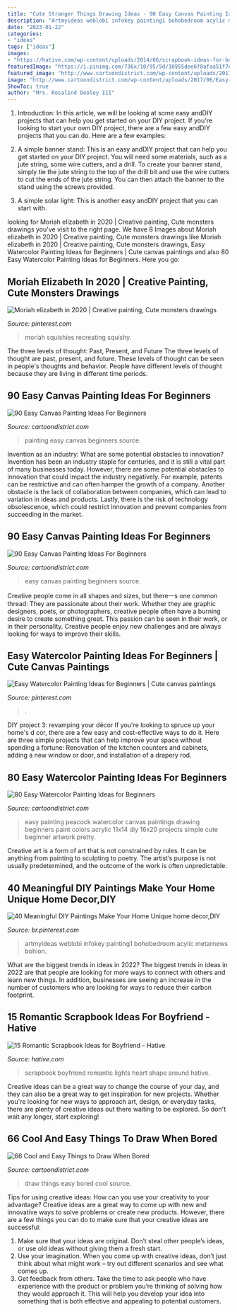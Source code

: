 ```yaml
---
title: "Cute Stranger Things Drawing Ideas - 90 Easy Canvas Painting Ideas For Beginners"
description: "Artmyideas weblobi infokey painting1 bohobedroom acylic metarnews bohion"
date: "2023-01-22"
categories:
- "ideas"
tags: ["ideas"]
images:
- "https://hative.com/wp-content/uploads/2014/06/scrapbook-ideas-for-boyfriend/4-scrapbook-ideas-for-boyfriend.jpg"
featuredImage: "https://i.pinimg.com/736x/10/95/5d/10955dee6f8afaa51f7ec8b4cbd0811d.jpg"
featured_image: "http://www.cartoondistrict.com/wp-content/uploads/2017/06/Easy-Canvas-Painting-Ideas-For-Beginners21-1.jpg"
image: "http://www.cartoondistrict.com/wp-content/uploads/2017/06/Easy-Canvas-Painting-Ideas-For-Beginners21-1.jpg"
ShowToc: true
author: "Mrs. Rosalind Dooley III"
---
```



1) Introduction: In this article, we will be looking at some easy andDIY projects that can help you get started on your DIY project.
If you're looking to start your own DIY project, there are a few easy andDIY projects that you can do. Here are a few examples:
1) A simple banner stand: This is an easy andDIY project that can help you get started on your DIY project. You will need some materials, such as a jute string, some wire cutters, and a drill. To create your banner stand, simply tie the jute string to the top of the drill bit and use the wire cutters to cut the ends of the jute string. You can then attach the banner to the stand using the screws provided.

2) A simple solar light: This is another easy andDIY project that you can start with.

	

		
looking for Moriah elizabeth in 2020 | Creative painting, Cute monsters drawings you've visit to the right page. We have 8 Images about Moriah elizabeth in 2020 | Creative painting, Cute monsters drawings like Moriah elizabeth in 2020 | Creative painting, Cute monsters drawings, Easy Watercolor Painting Ideas for Beginners | Cute canvas paintings and also 80 Easy Watercolor Painting Ideas for Beginners. Here you go:
		
    
## Moriah Elizabeth In 2020 | Creative Painting, Cute Monsters Drawings

<img loading=lazy src="https://i.pinimg.com/736x/10/95/5d/10955dee6f8afaa51f7ec8b4cbd0811d.jpg" onerror="this.onerror=null;this.src='https://tse2.mm.bing.net/th?id=OIP.o42NDEIL_DLeFHfiLwUiJgHaOs&amp;pid=15.1';" alt="Moriah elizabeth in 2020 | Creative painting, Cute monsters drawings">

_Source: pinterest.com_

>moriah squishies recreating squishy. 

	

The three levels of thought: Past, Present, and Future
The three levels of thought are past, present, and future. These levels of thought can be seen in people's thoughts and behavior. People have different levels of thought because they are living in different time periods.

    
## 90 Easy Canvas Painting Ideas For Beginners

<img loading=lazy src="http://www.cartoondistrict.com/wp-content/uploads/2017/06/Easy-Canvas-Painting-Ideas-For-Beginners0201.jpg" onerror="this.onerror=null;this.src='https://tse2.mm.bing.net/th?id=OIP.hI1Tv4Y6Y5t2unCN60fbQgHaLc&amp;pid=15.1';" alt="90 Easy Canvas Painting Ideas For Beginners">

_Source: cartoondistrict.com_

>painting easy canvas beginners source. 

	

Invention as an industry: What are some potential obstacles to innovation?
Invention has been an industry staple for centuries, and it is still a vital part of many businesses today. However, there are some potential obstacles to innovation that could impact the industry negatively. For example, patents can be restrictive and can often hamper the growth of a company. Another obstacle is the lack of collaboration between companies, which can lead to variation in ideas and products. Lastly, there is the risk of technology obsolescence, which could restrict innovation and prevent companies from succeeding in the market.

    
## 90 Easy Canvas Painting Ideas For Beginners

<img loading=lazy src="http://www.cartoondistrict.com/wp-content/uploads/2017/06/Easy-Canvas-Painting-Ideas-For-Beginners21-1.jpg" onerror="this.onerror=null;this.src='https://tse1.mm.bing.net/th?id=OIP.4OkhfQN4teidQ5dAVEC1JwHaJ4&amp;pid=15.1';" alt="90 Easy Canvas Painting Ideas For Beginners">

_Source: cartoondistrict.com_

>easy canvas painting beginners source. 

	

Creative people come in all shapes and sizes, but there一s one common thread: They are passionate about their work. Whether they are graphic designers, poets, or photographers, creative people often have a burning desire to create something great. This passion can be seen in their work, or in their personality. Creative people enjoy new challenges and are always looking for ways to improve their skills.

    
## Easy Watercolor Painting Ideas For Beginners | Cute Canvas Paintings

<img loading=lazy src="https://i.pinimg.com/736x/92/18/d9/9218d9d7939fbd765a73aed3b10c70f1.jpg" onerror="this.onerror=null;this.src='https://tse4.mm.bing.net/th?id=OIP.IhE6ZygDg1FCx26QW5WwNAHaKi&amp;pid=15.1';" alt="Easy Watercolor Painting Ideas for Beginners | Cute canvas paintings">

_Source: pinterest.com_

>. 

	

DIY project 3: revamping your décor
If you're looking to spruce up your home's d cor, there are a few easy and cost-effective ways to do it. Here are three simple projects that can help improve your space without spending a fortune: Renovation of the kitchen counters and cabinets, adding a new window or door, and installation of a drapery rod.

    
## 80 Easy Watercolor Painting Ideas For Beginners

<img loading=lazy src="http://www.cartoondistrict.com/wp-content/uploads/2017/06/Easy-Watercolor-Painting-Ideas-for-Beginners00040.jpeg" onerror="this.onerror=null;this.src='https://tse1.mm.bing.net/th?id=OIP.hcdsvX2tD2TqH3gkZ74hyQHaJ4&amp;pid=15.1';" alt="80 Easy Watercolor Painting Ideas for Beginners">

_Source: cartoondistrict.com_

>easy painting peacock watercolor canvas paintings drawing beginners paint colors acrylic 11x14 diy 16x20 projects simple cute beginner artwork pretty. 

	

Creative art is a form of art that is not constrained by rules. It can be anything from painting to sculpting to poetry. The artist’s purpose is not usually predetermined, and the outcome of the work is often unpredictable.

    
## 40 Meaningful DIY Paintings Make Your Home Unique Home Decor,DIY

<img loading=lazy src="https://i.pinimg.com/736x/e1/91/e4/e191e41602f7abd4d698963aa9cbfc76.jpg" onerror="this.onerror=null;this.src='https://tse3.mm.bing.net/th?id=OIP.ZZ1tUSJHrv8v2jTj25cfSAHaJ4&amp;pid=15.1';" alt="40 Meaningful DIY Paintings Make Your Home Unique home decor,DIY">

_Source: br.pinterest.com_

>artmyideas weblobi infokey painting1 bohobedroom acylic metarnews bohion. 

	

What are the biggest trends in ideas in 2022?
The biggest trends in ideas in 2022 are that people are looking for more ways to connect with others and learn new things. In addition, businesses are seeing an increase in the number of customers who are looking for ways to reduce their carbon footprint.

    
## 15 Romantic Scrapbook Ideas For Boyfriend - Hative

<img loading=lazy src="https://hative.com/wp-content/uploads/2014/06/scrapbook-ideas-for-boyfriend/4-scrapbook-ideas-for-boyfriend.jpg" onerror="this.onerror=null;this.src='https://tse3.mm.bing.net/th?id=OIP.dG64a9go7AdZRZwa_bpnJgHaHa&amp;pid=15.1';" alt="15 Romantic Scrapbook Ideas for Boyfriend - Hative">

_Source: hative.com_

>scrapbook boyfriend romantic lights heart shape around hative. 

	

Creative ideas can be a great way to change the course of your day, and they can also be a great way to get inspiration for new projects. Whether you're looking for new ways to approach art, design, or everyday tasks, there are plenty of creative ideas out there waiting to be explored. So don't wait any longer, start exploring!

    
## 66 Cool And Easy Things To Draw When Bored

<img loading=lazy src="http://www.cartoondistrict.com/wp-content/uploads/2018/03/easy-things-to-draw-when-bored10.jpg" onerror="this.onerror=null;this.src='https://tse1.mm.bing.net/th?id=OIP.1SxTapWDYl1ZfPG9qe1qVAHaKn&amp;pid=15.1';" alt="66 Cool and Easy Things to Draw When Bored">

_Source: cartoondistrict.com_

>draw things easy bored cool source. 

	

Tips for using creative ideas: How can you use your creativity to your advantage?
Creative ideas are a great way to come up with new and innovative ways to solve problems or create new products. However, there are a few things you can do to make sure that your creative ideas are successful:
1) Make sure that your ideas are original. Don’t steal other people’s ideas, or use old ideas without giving them a fresh start.
2) Use your imagination. When you come up with creative ideas, don’t just think about what might work – try out different scenarios and see what comes up.
3) Get feedback from others. Take the time to ask people who have experience with the product or problem you’re thinking of solving how they would approach it. This will help you develop your idea into something that is both effective and appealing to potential customers.

